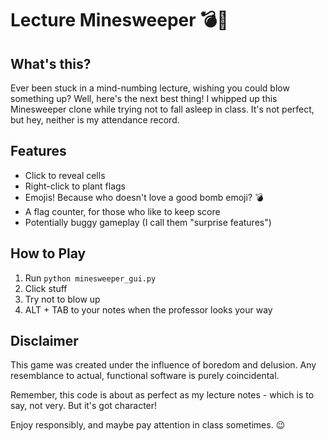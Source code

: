 # Lecture Minesweeper 💣🚩

## What's this?

Ever been stuck in a mind-numbing lecture, wishing you could blow something up? Well, here's the next best thing! I whipped up this Minesweeper clone while trying not to fall asleep in class. It's not perfect, but hey, neither is my attendance record.

## Features

- Click to reveal cells
- Right-click to plant flags
- Emojis! Because who doesn't love a good bomb emoji? 💣
- A flag counter, for those who like to keep score
- Potentially buggy gameplay (I call them "surprise features")

## How to Play

1. Run `python minesweeper_gui.py`
2. Click stuff
3. Try not to blow up
4. ALT + TAB to your notes when the professor looks your way

## Disclaimer

This game was created under the influence of boredom and delusion. Any resemblance to actual, functional software is purely coincidental.

Remember, this code is about as perfect as my lecture notes - which is to say, not very. But it's got character!

Enjoy responsibly, and maybe pay attention in class sometimes. 😉